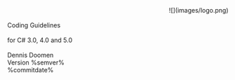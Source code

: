﻿<!--
NOTE: Requires Markdown Extra. See http://michelf.ca/projects/php-markdown/extra/
 --> 

<link href="style.css" type="text/css" rel="stylesheet"></link>

<div style="text-align:right" markdown="1">
![](images/logo.png)
</div>
<br/>
<div class="title">
Coding Guidelines
</div><br/>
<div class="subTitle">
for C# 3.0, 4.0 and 5.0
</div>
<br/>
<div class="author">
Dennis Doomen<br/>
Version %semver%<br/>
%commitdate%
</div>
